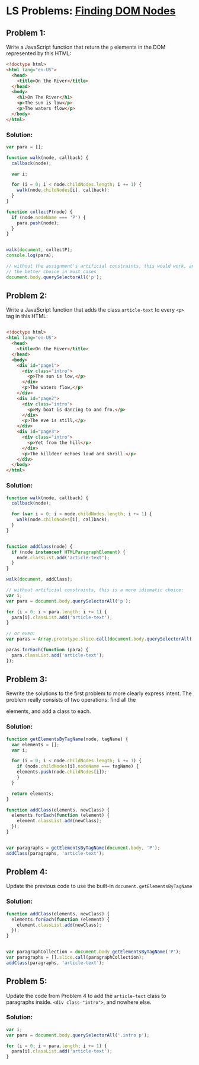 # LS Problems: [Finding DOM Nodes](https://launchschool.com/lessons/bcf52647/assignments/c274ef76)


## Problem 1:

Write a JavaScript function that return the `p` elements in the DOM represented by this HTML:

```html
<!doctype html>
<html lang="en-US">
  <head>
    <title>On the River</title>
  </head>
  <body>
    <h1>On The River</h1>
    <p>The sun is low</p>
    <p>The waters flow</p>
  </body>
</html>
```



### Solution:


```javascript
var para = [];

function walk(node, callback) {
  callback(node);

  var i;

  for (i = 0; i < node.childNodes.length; i += 1) {
    walk(node.childNodes[i], callback);
  }
}

function collectP(node) {
  if (node.nodeName === 'P') {
    para.push(node);
  }
}


walk(document, collectP);
console.log(para);

// without the assignment's artificial constraints, this would work, and is 
// the better choice in most cases
document.body.querySelectorAll('p');
```

## Problem 2:

Write a JavaScript function that adds the class `article-text` to every `<p>` tag in this HTML:

```html

<!doctype html>
<html lang="en-US">
  <head>
    <title>On the River</title>
  </head>
  <body>
    <div id="page1">
      <div class="intro">
        <p>The sun is low,</p>
      </div>
      <p>The waters flow,</p>
    </div>
    <div id="page2">
      <div class="intro">
        <p>My boat is dancing to and fro.</p>
      </div>
      <p>The eve is still,</p>
    </div>
    <div id="page3">
      <div class="intro">
        <p>Yet from the hill</p>
      </div>
      <p>The killdeer echoes loud and shrill.</p>
    </div>
  </body>
</html>
```

### Solution:

```javascript
function walk(node, callback) {
  callback(node);

  for (var i = 0; i < node.childNodes.length; i += 1) {
    walk(node.childNodes[i], callback);
  }
}


function addClass(node) {
  if (node instanceof HTMLParagraphElement) {
    node.classList.add('article-text');
  }
}

walk(document, addClass);

// without artificial constraints, this is a more idiomatic choice:
var i;
var para = document.body.querySelectorAll('p');

for (i = 0; i < para.length; i += 1) {
  para[i].classList.add('article-text');
}

// or even:
var paras = Array.prototype.slice.call(document.body.querySelectorAll('P'));

paras.forEach(function (para) {
  para.classList.add('article-text');
});
```

## Problem 3:

Rewrite the solutions to the first problem to more clearly express intent. The problem really consists of two operations: find all the <p> elements, and add a class to each.

### Solution:

```javascript
function getElementsByTagName(node, tagName) {
  var elements = [];
  var i;

  for (i = 0; i < node.childNodes.length; i += 1) {
    if (node.childNodes[i].nodeName === tagName) {
    elements.push(node.childNodes[i]);
    }
  }

  return elements;
}

function addClass(elements, newClass) {
  elements.forEach(function (element) {
    element.classList.add(newClass);
  });
}


var paragraphs = getElementsByTagName(document.body, 'P');
addClass(paragraphs, 'article-text');

```

## Problem 4:

Update the previous code to use the built-in `document.getElementsByTagName`


### Solution:
```javascript
function addClass(elements, newClass) {
  elements.forEach(function (element) {
    element.classList.add(newClass);
  });
}


var paragraphCollection = document.body.getElementsByTagName('P');
var paragraphs = [].slice.call(paragraphCollection);
addClass(paragraphs, 'article-text');
```

## Problem 5:

Update the code from Problem 4 to add the `article-text` class to paragraphs inside.
`<div class-"intro">`, and nowhere else.

### Solution:

```javascript
var i;
var para = document.body.querySelectorAll('.intro p');

for (i = 0; i < para.length; i += 1) {
  para[i].classList.add('article-text');
}
```
